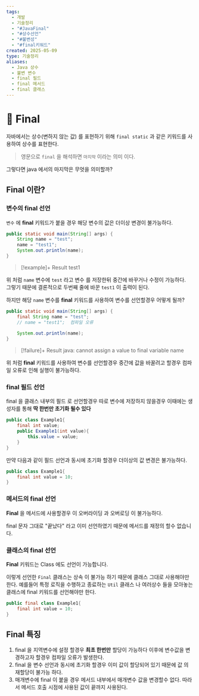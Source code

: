 ```yaml
---
tags:
  - 개발
  - 기술정리
  - "#JavaFinal"
  - "#상수선언"
  - "#불변성"
  - "#final키워드"
created: 2025-05-09
type: 기술정리
aliases:
  - Java 상수
  - 불변 변수
  - final 필드
  - final 메서드
  - final 클래스
---
```


# 📘 Final
자바에서는 상수(변하지 않는 값) 를 표현하기 위해 `final static` 과 같은 키워드를 사용하여 상수를 표현한다.

> 영문으로 `final` 을 해석하면 `마지막` 이라는 의미 이다.

그렇다면 java 에서의 마지막은 무엇을 의미할까?

## Final 이란?

### 변수의 final 선언

`변수` 에 **final** 키워드가 붙을 경우 해당 변수의 값은 더이상 변경이 불가능하다.

```java
public static void main(String[] args) {  
    String name = "test";  
    name = "test1";  
    System.out.println(name);  
}
```

> [!example]+ Result
> test1

위 처럼 `name` 변수에 `test` 라고 변수 를 저장한뒤 중간에 바꾸거나 수정이 가능하다.  
그렇기 때문에 결론적으로 두번째 줄에 바꾼 `test1` 이 출력이 된다.

하지만 해당 `name` 변수를 **final** 키워드를 사용하여 변수를 선언할경우 어떻게 될까?

```java
public static void main(String[] args) {  
    final String name = "test";  
    // name = "test1";  컴파일 오류
  
    System.out.println(name);  
}
```

> [!failure]+ Result
> java: cannot assign a value to final variable name

위 처럼 **final** 키워드를 사용하여 변수를 선언할경우 중간에 값을 바꿀려고 할경우 컴파일 오류로 인해 실행이 불가능하다.

### final 필드 선언

final 을 클래스 내부의 필드 로 선언할경우 따로 변수에 저장하지 않을경우 이때에는 생성자를 통해 **딱 한번만 초기화 될수 있다**

```java
public class Example1{
	final int value;
	public Example1(int value){
		this.value = value;
	}
}
```

만약 다음과 같이 필드 선언과 동시에 초기화 할경우 더이상의 값 변경은 불가능하다.

```java
public class Example1{
	final int value = 10;
}
```

### 메서드의 final 선언

**Final** 을 메서드에 사용할경우 이 오버라이딩 과 오버로딩 이 불가능하다.

final 문자 그대로 "끝났다" 라고 이미 선언하였기 때문에 메서드를 재정의 할수 없습니다.

### 클래스의 final 선언

**Final** 키워드는 Class 에도 선언이 가능합니다.

이렇게 선언한 `Final` 클래스는 상속 이 불가능 하기 때문에 클래스 그대로 사용해야만 한다.
예를들어 특정 로직을 수행하고 종료하는 `Util` 클래스 나 여러상수 들을 모아놓는 클래스에 final 키워드를 선언해야만 한다.

```java
public final class Example1{
	final int value = 10;
}
```

## Final 특징

1. final 을 지역변수에 설정 할경우 **최초 한번만** 할당이 가능하다 이후에 변수값을 변경하고자 할경우 컴파일 오류가 발생한다.
2. final 을 변수 선언과 동시에 초기화 할경우 이미 값이 할당되어 있기 때문에 값 의 재할당이 불가능 하다.
3. 매개변수에 final 이 붙을 경우 메서드 내부에서 매개변수 값을 변경할수 없다. 따라서 메서드 호출 시점에 사용된 값이 끝까지 사용된다.
